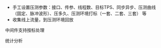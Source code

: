 
- 手工设置压测参数：接口、传参、线程数、目标TPS、同步异步、压测曲线（固定、脉冲波形）、压多久、压测环境打标（一套、二套、三套） 等
- 收集线上流量，到压测环境回放

中间件支持按标处理

统计分析